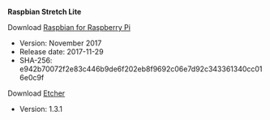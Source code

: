 **Raspbian Stretch Lite**

Download [Raspbian for Raspberry Pi](https://www.raspberrypi.org/downloads/raspbian/)
* Version: November 2017
* Release date: 2017-11-29
* SHA-256: e942b70072f2e83c446b9de6f202eb8f9692c06e7d92c343361340cc016e0c9f

Download [Etcher](https:/etcher.io/)
* Version: 1.3.1
